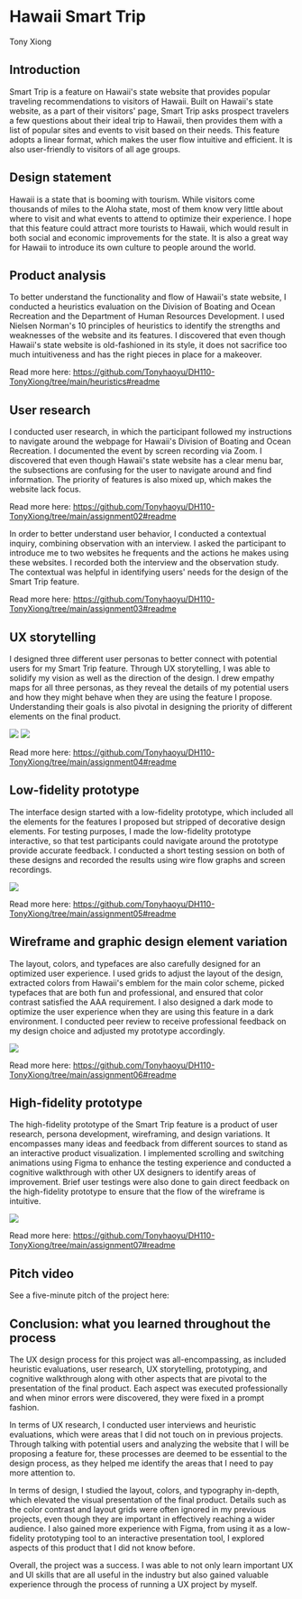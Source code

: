 # Hawaii Smart Trip
Tony Xiong

## Introduction
Smart Trip is a feature on Hawaii's state website that provides popular traveling recommendations to visitors of Hawaii. Built on Hawaii's state website, as a part of their visitors' page, Smart Trip asks prospect travelers a few questions about their ideal trip to Hawaii, then provides them with a list of popular sites and events to visit based on their needs. This feature adopts a linear format, which makes the user flow intuitive and efficient. It is also user-friendly to visitors of all age groups.

## Design statement
Hawaii is a state that is booming with tourism. While visitors come thousands of miles to the Aloha state, most of them know very little about where to visit and what events to attend to optimize their experience. I hope that this feature could attract more tourists to Hawaii, which would result in both social and economic improvements for the state. It is also a great way for Hawaii to introduce its own culture to people around the world.

## Product analysis
To better understand the functionality and flow of Hawaii's state website, I conducted a heuristics evaluation on the Division of Boating and Ocean Recreation and the Department of Human Resources Development. I used Nielsen Norman's 10 principles of heuristics to identify the strengths and weaknesses of the website and its features. I discovered that even though Hawaii's state website is old-fashioned in its style, it does not sacrifice too much intuitiveness and has the right pieces in place for a makeover.

Read more here: https://github.com/Tonyhaoyu/DH110-TonyXiong/tree/main/heuristics#readme

## User research
I conducted user research, in which the participant followed my instructions to navigate around the webpage for Hawaii's Division of Boating and Ocean Recreation. I documented the event by screen recording via Zoom. I discovered that even though Hawaii's state website has a clear menu bar, the subsections are confusing for the user to navigate around and find information. The priority of features is also mixed up, which makes the website lack focus.

Read more here: https://github.com/Tonyhaoyu/DH110-TonyXiong/tree/main/assignment02#readme

In order to better understand user behavior, I conducted a contextual inquiry, combining observation with an interview. I asked the participant to introduce me to two websites he frequents and the actions he makes using these websites. I recorded both the interview and the observation study. The contextual was helpful in identifying users' needs for the design of the Smart Trip feature.

Read more here: https://github.com/Tonyhaoyu/DH110-TonyXiong/tree/main/assignment03#readme

## UX storytelling
I designed three different user personas to better connect with potential users for my Smart Trip feature. Through UX storytelling, I was able to solidify my vision as well as the direction of the design. I drew empathy maps for all three personas, as they reveal the details of my potential users and how they might behave when they are using the feature I propose. Understanding their goals is also pivotal in designing the priority of different elements on the final product.

<img src="./1.png">
<img src="./2.png">

Read more here: https://github.com/Tonyhaoyu/DH110-TonyXiong/tree/main/assignment04#readme

## Low-fidelity prototype
The interface design started with a low-fidelity prototype, which included all the elements for the features I proposed but stripped of decorative design elements. For testing purposes, I made the low-fidelity prototype interactive, so that test participants could navigate around the prototype provide accurate feedback. I conducted a short testing session on both of these designs and recorded the results using wire flow graphs and screen recordings.

<img src="./6.png">

Read more here: https://github.com/Tonyhaoyu/DH110-TonyXiong/tree/main/assignment05#readme

## Wireframe and graphic design element variation
The layout, colors, and typefaces are also carefully designed for an optimized user experience. I used grids to adjust the layout of the design, extracted colors from Hawaii's emblem for the main color scheme, picked typefaces that are both fun and professional, and ensured that color contrast satisfied the AAA requirement. I also designed a dark mode to optimize the user experience when they are using this feature in a dark environment. I conducted peer review to receive professional feedback on my design choice and adjusted my prototype accordingly.

<img src="./4.png">

Read more here: https://github.com/Tonyhaoyu/DH110-TonyXiong/tree/main/assignment06#readme

## High-fidelity prototype
The high-fidelity prototype of the Smart Trip feature is a product of user research, persona development, wireframing, and design variations. It encompasses many ideas and feedback from different sources to stand as an interactive product visualization. I implemented scrolling and switching animations using Figma to enhance the testing experience and conducted a cognitive walkthrough with other UX designers to identify areas of improvement. Brief user testings were also done to gain direct feedback on the high-fidelity prototype to ensure that the flow of the wireframe is intuitive.

<img src="./5.png">

Read more here: https://github.com/Tonyhaoyu/DH110-TonyXiong/tree/main/assignment07#readme

## Pitch video
See a five-minute pitch of the project here:

## Conclusion: what you learned throughout the process
The UX design process for this project was all-encompassing, as included heuristic evaluations, user research, UX storytelling, prototyping, and cognitive walkthrough along with other aspects that are pivotal to the presentation of the final product. Each aspect was executed professionally and when minor errors were discovered, they were fixed in a prompt fashion.

In terms of UX research, I conducted user interviews and heuristic evaluations, which were areas that I did not touch on in previous projects. Through talking with potential users and analyzing the website that I will be proposing a feature for, these processes are deemed to be essential to the design process, as they helped me identify the areas that I need to pay more attention to.

In terms of design, I studied the layout, colors, and typography in-depth, which elevated the visual presentation of the final product. Details such as the color contrast and layout grids were often ignored in my previous projects, even though they are important in effectively reaching a wider audience. I also gained more experience with Figma, from using it as a low-fidelity prototyping tool to an interactive presentation tool, I explored aspects of this product that I did not know before.

Overall, the project was a success. I was able to not only learn important UX and UI skills that are all useful in the industry but also gained valuable experience through the process of running a UX project by myself.
